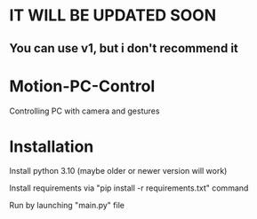 # IT WILL BE UPDATED SOON
## You can use v1, but i don't recommend it

# Motion-PC-Control
Controlling PC with camera and gestures 

# Installation
Install python 3.10 (maybe older or newer version will work)

Install requirements via "pip install -r requirements.txt" command

Run by launching "main.py" file
